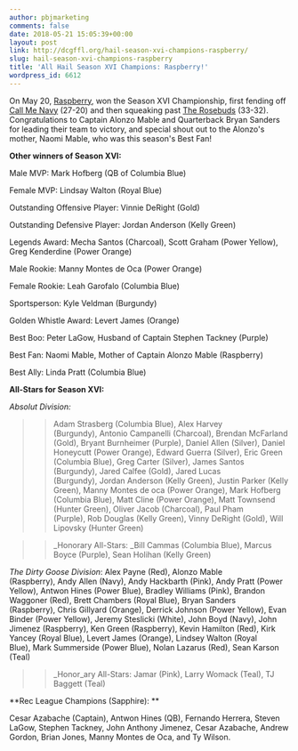 ```yaml
---
author: pbjmarketing
comments: false
date: 2018-05-21 15:05:39+00:00
layout: post
link: http://dcgffl.org/hail-season-xvi-champions-raspberry/
slug: hail-season-xvi-champions-raspberry
title: 'All Hail Season XVI Champions: Raspberry!'
wordpress_id: 6612
---
```


On May 20, [Raspberry](http://dcgffl.org/teams/s16-raspberry/), won the Season XVI Championship, first fending off [Call Me Navy](http://dcgffl.org/teams/s16-navy/) (27-20) and then squeaking past [The Rosebuds](http://dcgffl.org/teams/s16-red/) (33-32). Congratulations to Captain Alonzo Mable and Quarterback Bryan Sanders for leading their team to victory, and special shout out to the Alonzo's mother, Naomi Mable, who was this season's Best Fan!

**Other winners of Season XVI:**

Male MVP: Mark Hofberg (QB of Columbia Blue)

Female MVP: Lindsay Walton (Royal Blue)

Outstanding Offensive Player: Vinnie DeRight (Gold)

Outstanding Defensive Player: Jordan Anderson (Kelly Green)

Legends Award: Mecha Santos (Charcoal), Scott Graham (Power Yellow), Greg Kenderdine (Power Orange)

Male Rookie: Manny Montes de Oca (Power Orange)

Female Rookie: Leah Garofalo (Columbia Blue)

Sportsperson: Kyle Veldman (Burgundy)

Golden Whistle Award: Levert James (Orange)

Best Boo: Peter LaGow, Husband of Captain Stephen Tackney (Purple)

Best Fan: Naomi Mable, Mother of Captain Alonzo Mable (Raspberry)

Best Ally: Linda Pratt (Columbia Blue)

**All-Stars for Season XVI:**

_Absolut Division:_


<blockquote>

> 
> Adam Strasberg (Columbia Blue), Alex Harvey (Burgundy), Antonio Campanelli (Charcoal), Brendan McFarland (Gold), Bryant Burnheimer (Purple), Daniel Allen (Silver), Daniel Honeycutt (Power Orange), Edward Guerra (Silver), Eric Green (Columbia Blue), Greg Carter (Silver), James Santos (Burgundy), Jared Calfee (Gold), Jared Lucas (Burgundy), Jordan Anderson (Kelly Green), Justin Parker (Kelly Green), Manny Montes de oca (Power Orange), Mark Hofberg (Columbia Blue), Matt Cline (Power Orange), Matt Townsend (Hunter Green), Oliver Jacob (Charcoal), Paul Pham (Purple), Rob Douglas (Kelly Green), Vinny DeRight (Gold), Will Lipovsky (Hunter Green)
> 
> </blockquote>







<blockquote>

> 
> _Honorary All-Stars: _Bill Cammas (Columbia Blue), Marcus Boyce (Purple), Sean Holihan (Kelly Green)
> 
> </blockquote>





_The Dirty Goose Division_: Alex Payne (Red), Alonzo Mable (Raspberry), Andy Allen (Navy), Andy Hackbarth (Pink), Andy Pratt (Power Yellow), Antwon Hines (Power Blue), Bradley Williams (Pink), Brandon Waggoner (Red), Brett Chambers (Royal Blue), Bryan Sanders (Raspberry), Chris Gillyard (Orange), Derrick Johnson (Power Yellow), Evan Binder (Power Yellow), Jeremy Steslicki (White), John Boyd (Navy), John Jimenez (Raspberry), Ken Green (Raspberry), Kevin Hamilton (Red), Kirk Yancey (Royal Blue), Levert James (Orange), Lindsey Walton (Royal Blue), Mark Summerside (Power Blue), Nolan Lazarus (Red), Sean Karson (Teal)


<blockquote>

> 
> _Honor_ary All-Stars: Jamar (Pink), Larry Womack (Teal), TJ Baggett (Teal)
> 
> </blockquote>


**Rec League Champions (Sapphire): **

Cesar Azabache (Captain), Antwon Hines (QB), Fernando Herrera, Steven LaGow, Stephen Tackney, John Anthony Jimenez, Cesar Azabache, Andrew Gordon, Brian Jones, Manny Montes de Oca, and Ty Wilson.
